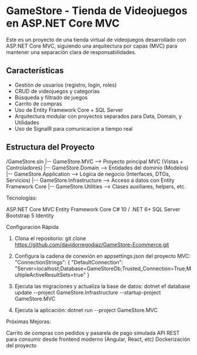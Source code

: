# GameStore - Tienda de Videojuegos en ASP.NET Core MVC

Este es un proyecto de una tienda virtual de videojuegos desarrollado con ASP.NET Core MVC, siguiendo una arquitectura por capas (MVC) para mantener una separación clara de responsabilidades.

## Características

- Gestión de usuarios (registro, login, roles)
- CRUD de videojuegos y categorías
- Búsqueda y filtrado de juegos
- Carrito de compras
- Uso de Entity Framework Core + SQL Server
- Arquitectura modular con proyectos separados para Data, Domain, y Utilidades
- Uso de SignalR para comunicacion a tiempo real

## Estructura del Proyecto

/GameStore.sln
|-- GameStore.MVC              --> Proyecto principal MVC (Vistas + Controladores)
|-- GameStore.Domain           --> Entidades del dominio (Modelos)
|-- GameStore.Application      --> Lógica de negocio (Interfaces, DTOs, Servicios)
|-- GameStore.Infrastructure   --> Acceso a datos con Entity Framework Core
|-- GameStore.Utilities        --> Clases auxiliares, helpers, etc.

Tecnologías:

ASP.NET Core MVC
Entity Framework Core
C# 10 / .NET 6+
SQL Server
Bootstrap 5
Identity


Configuración Rápida

1. Clona el repositorio:
git clone https://github.com/davidorregodiaz/GameStore-Ecommerce.git

2. Configura la cadena de conexión en appsettings.json del proyecto MVC:
"ConnectionStrings": {
  "DefaultConnection": "Server=localhost;Database=GameStoreDb;Trusted_Connection=True;MultipleActiveResultSets=true"
}

3. Ejecuta las migraciones y actualiza la base de datos:
dotnet ef database update --project GameStore.Infrastructure --startup-project GameStore.MVC

4. Ejecuta la aplicación:
dotnet run --project GameStore.MVC

Próximas Mejoras:

Carrito de compras con pedidos y pasarela de pago simulada
API REST para consumir desde frontend moderno (Angular, React, etc)
Dockerización del proyecto
